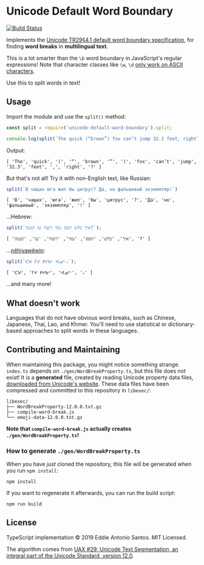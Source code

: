 Unicode Default Word Boundary
=============================

[![Build Status](https://travis-ci.org/eddieantonio/unicode-default-word-boundary.svg?branch=master)](https://travis-ci.org/eddieantonio/unicode-default-word-boundary)

Implements the [Unicode TR29§4.1 default word boundary
specification][defaultwb], for finding **word breaks** in **multilingual
text**.

This is a lot smarter than the `\b` word boundary in JavaScript's
regular expressions! Note that character classes like `\w`, `\d` [only
work on ASCII characters][mdnregexp].

Use this to split words in text!

Usage
-----

Import the module and use the `split()` method:

```js
const split = require('unicode-default-word-boundary').split;

console.log(split(`The quick (“brown”) fox can’t jump 32.3 feet, right?`));
```

Output:

    [ 'The', 'quick', '(', '“', 'brown', '”', ')', 'fox', 'can’t', 'jump', '32.3', 'feet', ',', 'right', '?' ]


But that's not all! Try it with non-English text, like Russian:

```javascript
split(`В чащах юга жил бы цитрус? Да, но фальшивый экземпляр!`)
```

    [ 'В', 'чащах', 'юга', 'жил', 'бы', 'цитрус', '?', 'Да', 'но', 'фальшивый', 'экземпляр', '!' ]

...Hebrew:

```javascript
split(`איך בלש תפס גמד רוצח עז קטנה?`);
```

    [ 'איך', 'בלש', 'תפס', 'גמד', 'רוצח', 'עז', 'קטנה', '?' ]

...[nêhiyawêwin][]:

```javascript
split(`ᑕᐻ ᒥᔪ ᑭᓯᑲᐤ ᐊᓄᐦᐨ᙮`);
```

    [ 'ᑕᐻ', 'ᒥᔪ ᑭᓯᑲᐤ', 'ᐊᓄᐦᐨ', '᙮' ]

...and many more!


What doesn't work
-----------------

Languages that do not have obvious word breaks, such as Chinese,
Japanese, Thai, Lao, and Khmer. You'll need to use statistical or
dictionary-based approaches to split words in these languages.


Contributing and Maintaining
----------------------------

When maintaining this package, you might notice something strange.
`index.ts` depends on `./gen/WordBreakProperty.ts`, but this file
does not exist! It is a **generated** file, created by reading Unicode
property data files, [downloaded from Unicode's website][unicodefiles].
These data files have been compressed and committed to this repository
in `libexec/`:

    libexec/
    ├── WordBreakProperty-12.0.0.txt.gz
    ├── compile-word-break.js
    └── emoji-data-12.0.0.txt.gz

**Note that `compile-word-break.js` actually creates
`./gen/WordBreakProperty.ts`!**


### How to generate `./gen/WordBreakProperty.ts`

When you have _just_ cloned the repository, this file will be generated
when you run `npm install`:

    npm install

If you want to regenerate it afterwards, you can run the build script:

    npm run build


License
-------

TypeScript implementation © 2019 Eddie Antonio Santos. MIT Licensed.

The algorithm comes from [UAX #29: Unicode Text Segmentation, an
integral part of the Unicode Standard, version 12.0][uax29].

[defaultwb]: https://unicode.org/reports/tr29/#Default_Word_Boundaries
[mdnregexp]: https://developer.mozilla.org/en-US/docs/Web/JavaScript/Guide/Regular_Expressions/Character_Classes#Types
[nêhiyawêwin]: https://en.wikipedia.org/wiki/Plains_Cree
[uax29]: https://unicode.org/reports/tr29/
[unicodefiles]: https://unicode.org/reports/tr41/tr41-24.html
